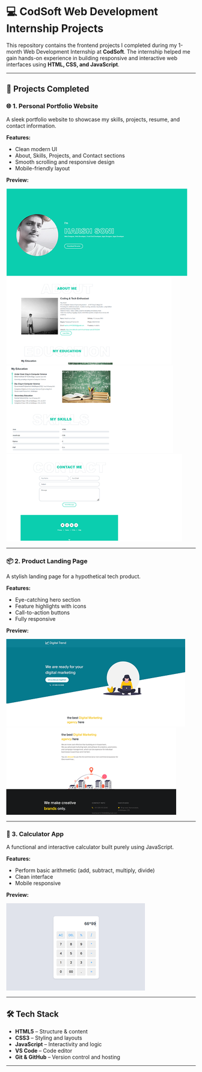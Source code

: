 # 💻 CodSoft Web Development Internship Projects

This repository contains the frontend projects I completed during my 1-month Web Development Internship at **CodSoft**. The internship helped me gain hands-on experience in building responsive and interactive web interfaces using **HTML, CSS, and JavaScript**.

---

## 🚀 Projects Completed

### 🌐 1. Personal Portfolio Website
A sleek portfolio website to showcase my skills, projects, resume, and contact information.

**Features:**
- Clean modern UI
- About, Skills, Projects, and Contact sections
- Smooth scrolling and responsive design
- Mobile-friendly layout

**Preview:**  
<p float="left">
  <img src="images/1.png"/>
  &nbsp;&nbsp;&nbsp;
  <img src="images/2.png"/>
  &nbsp;&nbsp;&nbsp;
  <img src="images/3.png"/>
  &nbsp;&nbsp;&nbsp;
  <img src="images/4.png"/>
</p>

---

### 📦 2. Product Landing Page
A stylish landing page for a hypothetical tech product.

**Features:**
- Eye-catching hero section
- Feature highlights with icons
- Call-to-action buttons
- Fully responsive

**Preview:**  
<p float="left">
  <img src="images/5.png"/>
  &nbsp;&nbsp;&nbsp;
  <img src="images/6.png"/>
</p>


---

### 🧮 3. Calculator App
A functional and interactive calculator built purely using JavaScript.

**Features:**
- Perform basic arithmetic (add, subtract, multiply, divide)
- Clean interface
- Mobile responsive

**Preview:**  
<p float="left">
  <img src="images/7.png"/>
</p>

---

## 🛠️ Tech Stack

- **HTML5** – Structure & content
- **CSS3** – Styling and layouts
- **JavaScript** – Interactivity and logic
- **VS Code** – Code editor
- **Git & GitHub** – Version control and hosting

---




